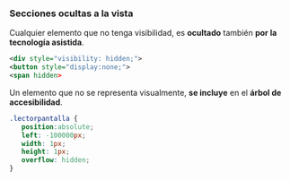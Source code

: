 ### Secciones ocultas a la vista

Cualquier elemento que no tenga visibilidad, es __ocultado__ también __por la tecnología asistida__.

```xml
<div style="visibility: hidden;">
<button style="display:none;">
<span hidden>
```

Un elemento que no se representa visualmente, __se incluye__ en el __árbol de accesibilidad__.
 
 ```css
.lectorpantalla {
    position:absolute;
    left: -100000px;
    width: 1px;
    height: 1px;
    overflow: hidden;
}
```